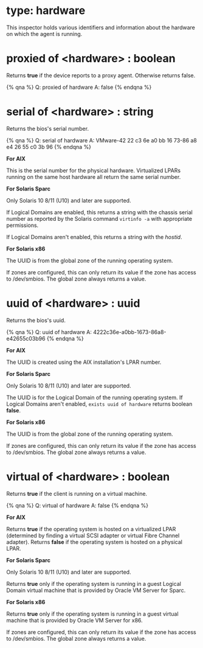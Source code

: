 # type: hardware

This inspector holds various identifiers and information about the hardware on which the agent is running.

# proxied of &lt;hardware&gt; : boolean

Returns **true** if the device reports to a proxy agent. Otherwise returns false.

{% qna %}
Q: proxied of hardware
A: false
{% endqna %}

# serial of &lt;hardware&gt; : string

Returns the bios's serial number.

{% qna %}
Q: serial of hardware
A: VMware-42 22 c3 6e a0 bb 16 73-86 a8 e4 26 55 c0 3b 96
{% endqna %}

**For AIX**

This is the serial number for the physical hardware. Virtualized LPARs running on the same host hardware all return the same serial number.

**For Solaris Sparc**

Only Solaris 10 8/11 (U10) and later are supported. 

If Logical Domains are enabled, this returns a string with the chassis serial number as reported by the Solaris command `virtinfo -a` with appropriate permissions. 

If Logical Domains aren't enabled, this returns a string with the *hostid*.

**For Solaris x86**

The UUID is from the global zone of the running operating system.

If zones are configured, this can only return its value if the zone has access to /dev/smbios.  The global zone always returns a value. 

# uuid of &lt;hardware&gt; : uuid

Returns the bios's uuid.

{% qna %}
Q: uuid of hardware
A: 4222c36e-a0bb-1673-86a8-e42655c03b96
{% endqna %}

**For AIX**

The UUID is created using the AIX installation's LPAR number.

**For Solaris Sparc**

Only Solaris 10 8/11 (U10) and later are supported. 

The UUID is for the Logical Domain of the running operating system.  If Logical Domains aren't enabled, `exists uuid of hardware` returns boolean **false**.

**For Solaris x86**

The UUID is from the global zone of the running operating system.

If zones are configured, this can only return its value if the zone has access to /dev/smbios.  The global zone always returns a value. 

# virtual of &lt;hardware&gt; : boolean

Returns **true** if the client is running on a virtual machine.

{% qna %}
Q: virtual of hardware
A: false
{% endqna %}

**For AIX**

Returns **true** if the operating system is hosted on a virtualized LPAR (determined by finding a virtual SCSI adapter or virtual Fibre Channel adapter).
Returns **false** if the operating system is hosted on a physical LPAR.

**For Solaris Sparc**

Only Solaris 10 8/11 (U10) and later are supported.

Returns **true** only if the operating system is running in a guest Logical Domain virtual machine that is provided by Oracle VM Server for Sparc.

**For Solaris x86**

Returns **true** only if the operating system is running in a guest virtual machine that is provided by Oracle VM Server for x86.

If zones are configured, this can only return its value if the zone has access to /dev/smbios.  The global zone always returns a value. 
